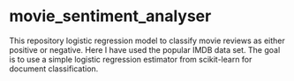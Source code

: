 # movie_sentiment_analyser
This repository logistic regression model to classify movie reviews as either positive or negative.
Here I have used the popular IMDB data set. 
The goal is to use a simple logistic regression estimator from scikit-learn for document classification.


